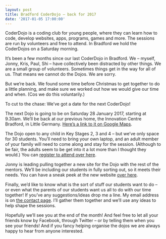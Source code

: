 ```yaml
---
layout: post
title: Bradford CoderDojo – back for 2017
date: '2017-01-05 17:00:00'
---
```

CoderDojo is a coding club for young people, where they can learn how to code, develop websites, apps, programs, games and more. The sessions are run by volunteers and free to attend. In Bradford we hold the CoderDojos on a Saturday morning.

It’s been a few months since our last CoderDojo in Bradford. We  – myself, Jonny, Kris, Paul, Shi – have collectively been distracted by other things. We are a small group of volunteers. Sometimes things get in the way for all of us. That means we cannot do the Dojos. We are sorry.

But we’re back. We found some time before Christmas to get together to do a little planning, and make sure we worked out how we would give our time and when. (Cos we do this voluntarily.)

To cut to the chase: We’ve got a date for the next CoderDojo!

The next Dojo is going to be on Saturday 28 January 2017, starting at 9.30am. We’ll be back at our previous home, the Innovation Centre Bradford, in Little Germany. [Here’s a link to it on Google Maps](//www.google.co.uk/maps?client=safari&rls=en&q=The+Innovation+Centre+Bradford+(TICB),+Bradford+Digital+Exchange+34,+Peckover+Street,+Little+Germany,+Bradford,+BD1+5BD&oe=UTF-8&gfe_rd=cr&um=1&ie=UTF-8&sa=X&ved=0ahUKEwiT29Ci1anRAhWEIcAKHcnKA3wQ_AUICCgB).

The Dojo open to any child in Key Stages 2, 3 and 4 – but we’ve only space for 30 students. You’ll need to bring your own laptop, and an adult member of your family will need to come along and stay for the session. (Although to be fair, the adults seem to be get into it a lot more than I thought they would.)  You can [register to attend over here](//www.ticbradford.com/index.php?option=com_rsform&view=rsform&formId=81).

Jonny is leading pulling together a new site for the Dojo with the rest of the mentors. We’ll be including our students in fully sorting out, so it meets their needs. You can have a sneak peek at the new website [over here](//bradford-coderdojo.github.io).

Finally, we’d like to know what is the sort of stuff our students want to do – or even what the parents of our students want us all to do with our time together! If you’ve any suggestions/ideas drop me a line. My email address is on [the contact page](/contact). I’ll gather them together and we’ll use any ideas to help shape the sessions.

Hopefully we’ll see you at the end of the month! And feel free to let all your friends know by Facebook, through Twitter – or by telling them when you see your friends! And if you fancy helping organise the dojos we are always happy to hear from anyone interested.
